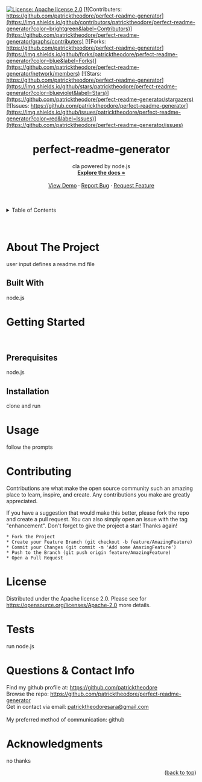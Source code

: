  
  [![License: Apache license 2.0](https://img.shields.io/badge/License-Apache%202.0-blue.svg)](https://opensource.org/licenses/Apache-2.0)
  [![Contributers: https://github.com/patricktheodore/perfect-readme-generator](https://img.shields.io/github/contributors/patricktheodore/perfect-readme-generator?color=brightgreen&label=Contributors)](https://github.com/patricktheodore/perfect-readme-generator/graphs/contributers) 
  [![Forks: https://github.com/patricktheodore/perfect-readme-generator](https://img.shields.io/github/forks/patricktheodore/perfect-readme-generator?color=blue&label=Forks)](https://github.com/patricktheodore/perfect-readme-generator/network/members) 
  [![Stars: https://github.com/patricktheodore/perfect-readme-generator](https://img.shields.io/github/stars/patricktheodore/perfect-readme-generator?color=blueviolet&label=Stars)](https://github.com/patricktheodore/perfect-readme-generator/stargazers)
  [![Issues: https://github.com/patricktheodore/perfect-readme-generator](https://img.shields.io/github/issues/patricktheodore/perfect-readme-generator?color=red&label=Issues)](https://github.com/patricktheodore/perfect-readme-generator/issues)

  <h1 align="center">perfect-readme-generator</h3>
  
  <div>
    <p align="center">
      cla powered by node.js
      <br />
      <a href="https://github.com/patricktheodore/perfect-readme-generator"><strong>Explore the docs »</strong></a>
      <br />
      <br />
      <a href="https://github.com/patricktheodore/perfect-readme-generator">View Demo</a>
      ·
      <a href="https://github.com/patricktheodore/perfect-readme-generator/issues">Report Bug</a>
      ·
      <a href="https://github.com/patricktheodore/perfect-readme-generator/issues">Request Feature</a>
    </p>
  </div>

  <br />
  <br />
  
  <!-- TABLE OF CONTENTS -->
  <details>
    <summary>Table of Contents</summary>
    <ul>
      <li>
        <a href="#about-the-project">About The Project</a>
        <ul>
          <li><a href="#built-with">Built With</a></li>
        </ul>
      </li>
      <li>
        <a href="#getting-started">Getting Started</a>
        <ul>
          <li><a href="#prerequisites">Prerequisites</a></li>
          <li><a href="#installation">Installation</a></li>
        </ul>
      </li>
      <li><a href="#usage">Usage</a></li>
      <li><a href="#contributing">Contributing</a></li>
      <li><a href="#license">License</a></li>
      <li><a href="#contact">Contact</a></li>
      <li><a href="#acknowledgments">Acknowledgments</a></li>
    </ul>
  </details>

  <br />
  <br />
  
  
  
  <!-- ABOUT THE PROJECT -->
  # About The Project
  user input defines a readme.md file

  
  ## Built With
  node.js

  
  
  <!-- GETTING STARTED -->
  # Getting Started
  <br />
  
  ## Prerequisites
  node.js
  
  ## Installation
  clone and run

  
  <!-- USAGE EXAMPLES -->
  # Usage
  follow the prompts
  
  
  <!-- CONTRIBUTING -->
  # Contributing
  Contributions are what make the open source community such an amazing place to learn, inspire, and create. Any contributions you make are greatly appreciated.
    
  If you have a suggestion that would make this better, please fork the repo and create a pull request. You can also simply open an issue with the tag "enhancement". Don't forget to give the project a star! Thanks again!
    
    * Fork the Project
    * Create your Feature Branch (git checkout -b feature/AmazingFeature)
    * Commit your Changes (git commit -m 'Add some AmazingFeature')
    * Push to the Branch (git push origin feature/AmazingFeature)
    * Open a Pull Request
  
  
  <!-- LICENSE -->
  # License
  Distributed under the Apache license 2.0. Please see for https://opensource.org/licenses/Apache-2.0 more details. 

  
  <!-- TEST -->
  # Tests
  run node.js
  
  
  <!-- QUESTIONS & CONTACT -->
  # Questions & Contact Info
  Find my github profile at: https://github.com/patricktheodore </br>
  Browse the repo: https://github.com/patricktheodore/perfect-readme-generator </br>
  Get in contact via email: patricktheodoresara@gmail.com 
  </br></br>
  My preferred method of communication: github
  
  
  <!-- ACKNOWLEDGMENTS -->
  # Acknowledgments
  no thanks
  <p align="right">(<a href="#top">back to top</a>)</p>  
